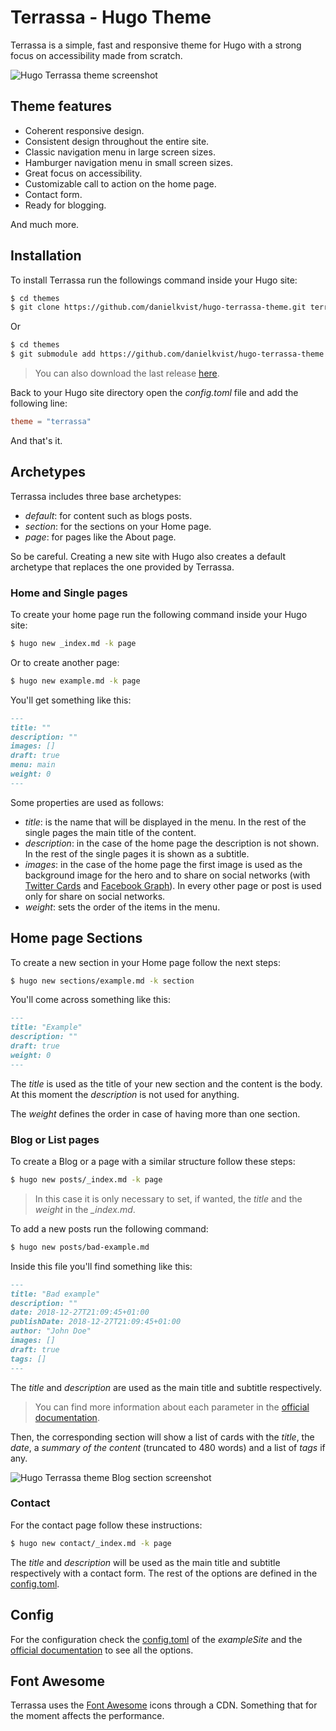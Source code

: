 # Terrassa - Hugo Theme

Terrassa is a simple, fast and responsive theme for Hugo with a strong focus on accessibility made from scratch.

![Hugo Terrassa theme screenshot](https://github.com/danielkvist/hugo-terrassa-theme/blob/master/images/screenshot.png)

## Theme features

- Coherent responsive design.
- Consistent design throughout the entire site.
- Classic navigation menu in large screen sizes.
- Hamburger navigation menu in small screen sizes.
- Great focus on accessibility.
- Customizable call to action on the home page.
- Contact form.
- Ready for blogging.

And much more.

## Installation

To install Terrassa run the followings command inside your Hugo site:

```bash
$ cd themes
$ git clone https://github.com/danielkvist/hugo-terrassa-theme.git terrassa
```

Or

```bash
$ cd themes
$ git submodule add https://github.com/danielkvist/hugo-terrassa-theme.git terrassa
```

> You can also download the last release [here](https://github.com/danielkvist/hugo-terrassa-theme/releases).

Back to your Hugo site directory open the *config.toml* file and add the following line:

```toml
theme = "terrassa"
```

And that's it.

## Archetypes

Terrassa includes three base archetypes:
* *default*: for content such as blogs posts.
* *section*: for the sections on your Home page.
* *page*: for pages like the About page.

So be careful. Creating a new site with Hugo also creates a default archetype that replaces the one provided by Terrassa.

### Home and Single pages

To create your home page run the following command inside your Hugo site:

```bash
$ hugo new _index.md -k page
```

Or to create another page:

```bash
$ hugo new example.md -k page
```

You'll get something like this:

```markdown
---
title: ""
description: ""
images: []
draft: true
menu: main
weight: 0
---
```

Some properties are used as follows:
* *title*: is the name that will be displayed in the menu. In the rest of the single pages the main title of the content.
* *description*: in the case of the home page the description is not shown. In the rest of the single pages it is shown as a subtitle.
* *images*: in the case of the home page the first image is used as the background image for the hero and to share on social networks (with [Twitter Cards](https://developer.twitter.com/en/docs/tweets/optimize-with-cards/overview/abouts-cards.html) and [Facebook Graph](https://developers.facebook.com/docs/graph-api/)). In every other page or post is used only for share on social networks.
* *weight*: sets the order of the items in the menu.

## Home page Sections

To create a new section in your Home page follow the next steps:

```bash
$ hugo new sections/example.md -k section
```

You'll come across something like this:

```markdown
---
title: "Example"
description: ""
draft: true
weight: 0
---
```

The *title* is used as the title of your new section and the content is the body. At this moment the *description* is not used for anything.

The *weight* defines the order in case of having more than one section.

### Blog or List pages

To create a Blog or a page with a similar structure follow these steps:

```bash
$ hugo new posts/_index.md -k page
```

> In this case it is only necessary to set, if wanted, the *title* and the *weight* in the *_index.md*.

To add a new posts run the following command:

```bash
$ hugo new posts/bad-example.md
```

Inside this file you'll find something like this:

```markdown
---
title: "Bad example"
description: ""
date: 2018-12-27T21:09:45+01:00
publishDate: 2018-12-27T21:09:45+01:00
author: "John Doe"
images: []
draft: true
tags: []
---
```
The *title* and *description* are used as the main title and subtitle respectively.

> You can find more information about each parameter in the [official documentation](https://gohugo.io/content-management/front-matter/).

Then, the corresponding section will show a list of cards with the *title*, the *date*, a *summary of the content* (truncated to 480 words) and a list of *tags* if any.

![Hugo Terrassa theme Blog section screenshot](https://github.com/danielkvist/hugo-terrassa-theme/blob/master/images/blog-screenshot.png)

### Contact

For the contact page follow these instructions:

```bash
$ hugo new contact/_index.md -k page
```

The *title* and *description* will be used as the main title and subtitle respectively with a contact form. The rest of the options are defined in the [config.toml](https://github.com/danielkvist/hugo-terrassa-theme/blob/master/exampleSite/config.toml).

## Config

For the configuration check the [config.toml](https://github.com/danielkvist/hugo-terrassa-theme/blob/master/exampleSite/config.toml) of the *exampleSite* and the [official documentation](https://gohugo.io/getting-started/configuration/) to see all the options.

## Font Awesome

Terrassa uses the [Font Awesome](https://fontawesome.com/) icons through a CDN. Something that for the moment affects the performance.
